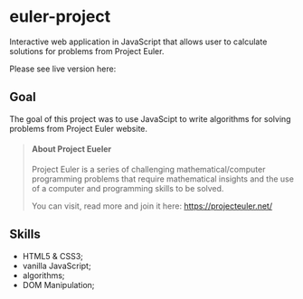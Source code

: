 # euler-project
Interactive web application in JavaScript that allows user to calculate solutions for problems from Project Euler.

Please see live version here: 

## Goal

The goal of this project was to use JavaScipt to write algorithms for solving problems from Project Euler website.

> #### About Project Eueler
>
> Project Euler is a series of challenging mathematical/computer programming problems that require mathematical insights and the use of a computer and programming skills to be solved.
> 
> You can visit, read more and join it here: https://projecteuler.net/


## Skills

- HTML5 & CSS3;
- vanilla JavaScript;
- algorithms;
- DOM Manipulation;

